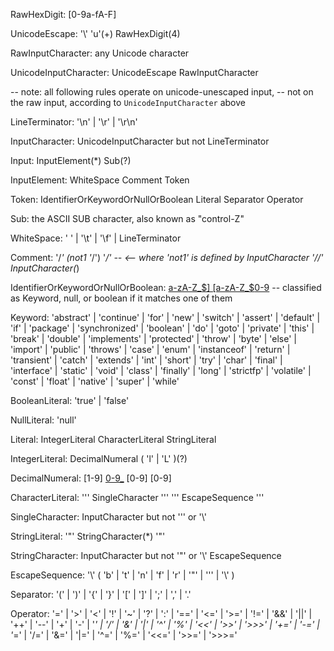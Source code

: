 RawHexDigit:
    [0-9a-fA-F]

UnicodeEscape:
    '\\'  'u'(+)  RawHexDigit(4)

RawInputCharacter:
    any Unicode character

UnicodeInputCharacter:
    UnicodeEscape
    RawInputCharacter

 
-- note:  all following rules operate on unicode-unescaped input,
--   not on the raw input, according to `UnicodeInputCharacter` above

LineTerminator:
    '\n'  |  '\r'  |  '\r\n'

InputCharacter:
    UnicodeInputCharacter but not LineTerminator


Input:
    InputElement(*)  Sub(?)

InputElement:
    WhiteSpace
    Comment
    Token

Token:
    IdentifierOrKeywordOrNullOrBoolean
    Literal
    Separator
    Operator

Sub:
    the ASCII SUB character, also known as "control-Z"

WhiteSpace:
    ' '  |  '\t'  |  '\f'  |  LineTerminator

Comment:
    '/*'  (not1 '*/')  '*/'  -- <-- where 'not1' is defined by InputCharacter
    '//'  InputCharacter(*)

IdentifierOrKeywordOrNullOrBoolean:
    [a-zA-Z_$]  [a-zA-Z_$0-9](*)     -- classified as Keyword, null, or boolean if it matches one of them

Keyword:
    'abstract'  |  'continue'  |  'for'         |  'new'        |  'switch'        |
    'assert'    |  'default'   |  'if'          |  'package'    |  'synchronized'  |
    'boolean'   |  'do'        |  'goto'        |  'private'    |  'this'          |
    'break'     |  'double'    |  'implements'  |  'protected'  |  'throw'         |
    'byte'      |  'else'      |  'import'      |  'public'     |  'throws'        |
    'case'      |  'enum'      |  'instanceof'  |  'return'     |  'transient'     |
    'catch'     |  'extends'   |  'int'         |  'short'      |  'try'           |
    'char'      |  'final'     |  'interface'   |  'static'     |  'void'          |
    'class'     |  'finally'   |  'long'        |  'strictfp'   |  'volatile'      |
    'const'     |  'float'     |  'native'      |  'super'      |  'while' 

BooleanLiteral:
    'true'  |  'false'

NullLiteral:
    'null'
    
Literal:
    IntegerLiteral
    CharacterLiteral
    StringLiteral

IntegerLiteral:
    DecimalNumeral  ( 'l'  |  'L' )(?)

DecimalNumeral:
    [1-9]  [0-9_](*)  [0-9]
    [0-9]

CharacterLiteral:
    '\''  SingleCharacter  '\''
    '\''  EscapeSequence '\''

SingleCharacter:
    InputCharacter but not '\'' or '\\'
        
StringLiteral:
    '"'  StringCharacter(*)  '"'

StringCharacter:
    InputCharacter but not '"' or '\\'
    EscapeSequence

EscapeSequence:
    '\\'  ( 'b'  |  't'  |  'n'  |  'f'  |  'r'  |  '"'  |  '\''  |  '\\' )

Separator:
    '('  |  ')'  |  '{'  |  '}'  |  '['  |
    ']'  |  ';'  |  ','  |  '.'
    
Operator:
    '='    |  '>'    |  '<'   |  '!'   |  '~'    |  '?'   |  ':'    |
    '=='   |  '<='   |  '>='  |  '!='  |  '&&'   |  '||'  |  '++'   |
    '--'   |  '+'    |  '-'   |  '*'   |  '/'    |  '&'   |  '|'    |
    '^'    |  '%'    |  '<<'  |  '>>'  |  '>>>'  |  '+='  |  '-='   |
    '*='   |  '/='   |  '&='  |  '|='  |  '^='   |  '%='  |  '<<='  |
    '>>='  |  '>>>='
